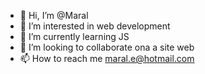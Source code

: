 - 👋 Hi, I’m @Maral
- 👀 I’m interested in web development
- 🌱 I’m currently learning JS
- 💞️ I’m looking to collaborate ona a site web
- 📫 How to reach me maral.e@hotmail.com

<!---
MissMaral/MissMaral is a ✨ special ✨ repository because its `README.md` (this file) appears on your GitHub profile.
You can click the Preview link to take a look at your changes.
--->
